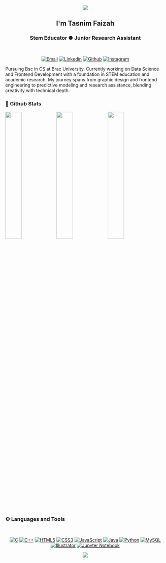 <p align="center">
  <img src="https://capsule-render.vercel.app/api?type=waving&height=150&color=gradient&text=Hi%20There%20&desc=Welcome%20to%20my%20Github%20profile&fontColor=FFFFFF&descSize=-40&descAlign=65&descAlignY=80&animation=twinkling"/>
</p>
<!-- <img src="https://capsule-render.vercel.app/api?type=waving&color=gradient&text=Hello!&height=100&section=header"/> -->
<!-- ● Strategic Tech Generalist -->

<h2 align="center"> I'm Tasnim Faizah</h2>
<h3 align="center">Stem Educator ● Junior Research Assistant </h3>
<br />
<p align="center">
    <a href="mailto:tasi.fee@gmail.com"><img alt="Email" src="https://img.shields.io/badge/Gmail-D14836?style=for-the-badge&logo=gmail&logoColor=white"></a>
    <a href="https://www.linkedin.com/in/tasnim-faizah-896558363?utm_source=share&utm_campaign=share_via&utm_content=profile&utm_medium=android_app"><img alt="Linkedin" src="https://img.shields.io/badge/LinkedIn-0077B5?style=for-the-badge&logo=linkedin&logoColor=white"></a>
    <a href="https://github.com/TeeNdTea"><img alt="Github" src="https://img.shields.io/badge/GitHub-100000?style=for-the-badge&logo=github&logoColor=white"></a>
    <a href="https://instagram.com/metamorf.png"><img alt="Instagram" src="https://img.shields.io/badge/Instagram-E4405F?style=for-the-badge&logo=instagram&logoColor=white"></a>  
</p>
Pursuing Bsc in CS at Brac University. Currently working on Data Science and Frontend Development with a foundation in STEM education and academic research. My journey spans from graphic design and frontend engineering to predictive modeling and research assistance, blending creativity with technical depth.
</p>


### 🚩 Github Stats

<!-- <a href="https://github.com/TeeNdTea">
  <img height="50%" width="34%" src="https://github-readme-stats.vercel.app/api?username=TeeNdTea&hide_title=false&hide_border=true&show_icons=true&include_all_commits=true&theme=catppuccin_mocha&count_private=true" /><img height="50%" width="33%" src="https://github-readme-stats.vercel.app/api/top-langs/?username=TeeNdTea&hide=html&hide_title=false&hide_border=true&layout=compact&theme=catppuccin_mocha" /><img height="50%" width="33%" src="https://github-readme-streak-stats.herokuapp.com/?user=TeeNdTea&hide=html&hide_title=false&hide_border=true&layout=compact&theme=catppuccin_mocha&" /> 
  
</a> -->
<a href="https://github.com/TeeNdTea">
   <img width="32%" src="https://github-readme-stats.vercel.app/api?username=TeeNdTea&show_icons=true&theme=catppuccin_mocha"/><img width="32%" src="https://github-readme-stats.vercel.app/api/top-langs/?username=TeeNdTea&layout=donut&theme=catppuccin_mocha" /><img width="32%" src="https://github-readme-streak-stats.herokuapp.com/?user=TeeNdTea&hide=html&layout=compact&theme=catppuccin_mocha&" />
</a>
  <br/>

### ⚙️ Languages and Tools
   <br/>
<p align= "center">
<a href="https://www.cprogramming.com/"><img src="https://img.shields.io/badge/C-A8B9CC?style=for-the-badge&logo=c&logoColor=white" alt="C" /></a>
<a href="https://www.w3schools.com/cpp/"><img src="https://img.shields.io/badge/C++-00599C?style=for-the-badge&logo=c%2B%2B&logoColor=white" alt="C++" /></a>
<a href="https://www.w3.org/html/"><img src="https://img.shields.io/badge/HTML5-E34F26?style=for-the-badge&logo=html5&logoColor=white" alt="HTML5" /></a>
<a href="https://www.w3schools.com/css/"><img src="https://img.shields.io/badge/CSS3-1572B6?style=for-the-badge&logo=css3&logoColor=white" alt="CSS3" /></a>
<a href="https://developer.mozilla.org/en-US/docs/Web/JavaScript"><img src="https://img.shields.io/badge/JavaScript-F7DF1E?style=for-the-badge&logo=javascript&logoColor=black" alt="JavaScript" /></a>
<a href="https://www.java.com"><img src="https://img.shields.io/badge/Java-007396?style=for-the-badge&logo=java&logoColor=white" alt="Java" /></a>
<a href="https://www.python.org"><img src="https://img.shields.io/badge/Python-3776AB?style=for-the-badge&logo=python&logoColor=white" alt="Python" /></a>
<a href="https://www.mysql.com/"><img src="https://img.shields.io/badge/MySQL-4479A1?style=for-the-badge&logo=mysql&logoColor=white" alt="MySQL" /></a>
<a href="https://www.adobe.com/in/products/illustrator.html"><img src="https://img.shields.io/badge/Illustrator-FF9A00?style=for-the-badge&logo=adobeillustrator&logoColor=white" alt="Illustrator" /></a>
<a href="https://jupyter.org/"><img src="https://img.shields.io/badge/Jupyter-F37626?style=for-the-badge&logo=jupyter&logoColor=white" alt="Jupyter Notebook" /></a>
</p>
<p align="center">
  <img src="https://capsule-render.vercel.app/api?type=waving&color=gradient&height=100&section=footer"/>
</p>
